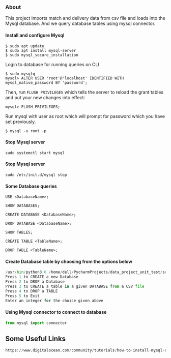 ### About 
This project imports match and delivery data from csv file and loads into the Mysql database. And we query database
tables using mysql connector.

#### Install and configure Mysql
```
$ sudo apt update
$ sudo apt install mysql-server
$ sudo mysql_secure_installation
```
Login to database for running queries on CLI
```
$ sudo mysqlq
mysql> ALTER USER 'root'@'localhost' IDENTIFIED WITH mysql_native_password BY 'password';
```
Then, run ```FLUSH PRIVILEGES``` which tells the server to reload the grant tables and put your new changes into effect:
```
mysql> FLUSH PRIVILEGES;
```
Run mysql with user as root which will prompt for password which you have set previously.
```
$ mysql -u root -p
```

#### Stop Mysql server
```
sudo systemctl start mysql
```
#### Stop Mysql server
```
sudo /etc/init.d/mysql stop
```

#### Some Database queries
```
USE <DatabaseName>;
```
```
SHOW DATABASES;
```
```
CREATE DATABASE <DatabaseName>;
```
```
DROP DATABASE <DatabaseName>;
```
```
SHOW TABLES;
```
```
CREATE TABLE <TableName>;
```
```
DROP TABLE <TableName>;
```


#### Create Database table by choosing from the options below

```python
/usr/bin/python3.6 /home/dell/PycharmProjects/data_project_unit_test/src/read_csv_create_table.py
Press 1 to CREATE a new Database
Press 2 to DROP a Database
Press 3 to CREATE a table in a given DATABASE from a CSV file
Press 4 to DROP a TABLE
Press 5 to Exit
Enter an integer for the choice given above
``` 
#### Using Mysql connector to connect to database

```python
from mysql import connector
```

## Some Useful Links
```python
https://www.digitalocean.com/community/tutorials/how-to-install-mysql-on-ubuntu-18-04
```